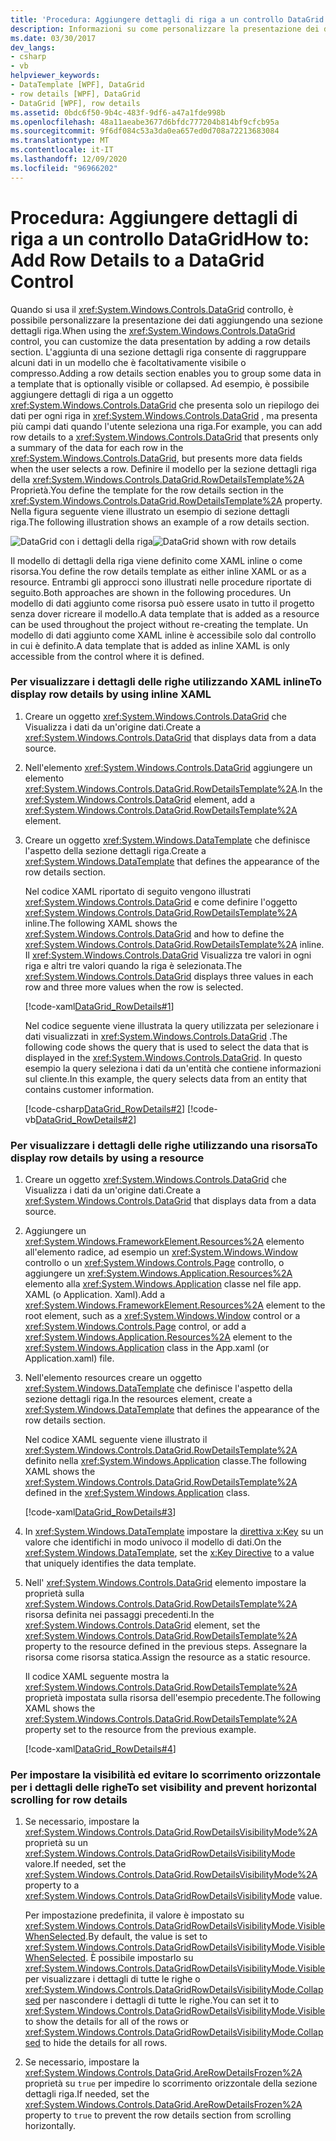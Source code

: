 ```yaml
---
title: 'Procedura: Aggiungere dettagli di riga a un controllo DataGrid'
description: Informazioni su come personalizzare la presentazione dei dati quando si usa il controllo DataGrid Windows Presentation Foundation aggiungendo una sezione dettagli riga.
ms.date: 03/30/2017
dev_langs:
- csharp
- vb
helpviewer_keywords:
- DataTemplate [WPF], DataGrid
- row details [WPF], DataGrid
- DataGrid [WPF], row details
ms.assetid: 0bdc6f50-9b4c-483f-9df6-a47a1fde998b
ms.openlocfilehash: 48a11aeabe3677d6bfdc777204b814bf9cfcb95a
ms.sourcegitcommit: 9f6df084c53a3da0ea657ed0d708a72213683084
ms.translationtype: MT
ms.contentlocale: it-IT
ms.lasthandoff: 12/09/2020
ms.locfileid: "96966202"
---
```

# <a name="how-to-add-row-details-to-a-datagrid-control"></a><span data-ttu-id="6ec9d-103">Procedura: Aggiungere dettagli di riga a un controllo DataGrid</span><span class="sxs-lookup"><span data-stu-id="6ec9d-103">How to: Add Row Details to a DataGrid Control</span></span>
<span data-ttu-id="6ec9d-104">Quando si usa il <xref:System.Windows.Controls.DataGrid> controllo, è possibile personalizzare la presentazione dei dati aggiungendo una sezione dettagli riga.</span><span class="sxs-lookup"><span data-stu-id="6ec9d-104">When using the <xref:System.Windows.Controls.DataGrid> control, you can customize the data presentation by adding a row details section.</span></span> <span data-ttu-id="6ec9d-105">L'aggiunta di una sezione dettagli riga consente di raggruppare alcuni dati in un modello che è facoltativamente visibile o compresso.</span><span class="sxs-lookup"><span data-stu-id="6ec9d-105">Adding a row details section enables you to group some data in a template that is optionally visible or collapsed.</span></span> <span data-ttu-id="6ec9d-106">Ad esempio, è possibile aggiungere dettagli di riga a un oggetto <xref:System.Windows.Controls.DataGrid> che presenta solo un riepilogo dei dati per ogni riga in <xref:System.Windows.Controls.DataGrid> , ma presenta più campi dati quando l'utente seleziona una riga.</span><span class="sxs-lookup"><span data-stu-id="6ec9d-106">For example, you can add row details to a <xref:System.Windows.Controls.DataGrid> that presents only a summary of the data for each row in the <xref:System.Windows.Controls.DataGrid>, but presents more data fields when the user selects a row.</span></span> <span data-ttu-id="6ec9d-107">Definire il modello per la sezione dettagli riga della <xref:System.Windows.Controls.DataGrid.RowDetailsTemplate%2A> Proprietà.</span><span class="sxs-lookup"><span data-stu-id="6ec9d-107">You define the template for the row details section in the <xref:System.Windows.Controls.DataGrid.RowDetailsTemplate%2A> property.</span></span> <span data-ttu-id="6ec9d-108">Nella figura seguente viene illustrato un esempio di sezione dettagli riga.</span><span class="sxs-lookup"><span data-stu-id="6ec9d-108">The following illustration shows an example of a row details section.</span></span>  
  
 <span data-ttu-id="6ec9d-109">![DataGrid con i dettagli della riga](./media/ndp-rowdetails.png "NDP_RowDetails")</span><span class="sxs-lookup"><span data-stu-id="6ec9d-109">![DataGrid shown with row details](./media/ndp-rowdetails.png "NDP_RowDetails")</span></span>  
  
 <span data-ttu-id="6ec9d-110">Il modello di dettagli della riga viene definito come XAML inline o come risorsa.</span><span class="sxs-lookup"><span data-stu-id="6ec9d-110">You define the row details template as either inline XAML or as a resource.</span></span> <span data-ttu-id="6ec9d-111">Entrambi gli approcci sono illustrati nelle procedure riportate di seguito.</span><span class="sxs-lookup"><span data-stu-id="6ec9d-111">Both approaches are shown in the following procedures.</span></span> <span data-ttu-id="6ec9d-112">Un modello di dati aggiunto come risorsa può essere usato in tutto il progetto senza dover ricreare il modello.</span><span class="sxs-lookup"><span data-stu-id="6ec9d-112">A data template that is added as a resource can be used throughout the project without re-creating the template.</span></span> <span data-ttu-id="6ec9d-113">Un modello di dati aggiunto come XAML inline è accessibile solo dal controllo in cui è definito.</span><span class="sxs-lookup"><span data-stu-id="6ec9d-113">A data template that is added as inline XAML is only accessible from the control where it is defined.</span></span>  
  
### <a name="to-display-row-details-by-using-inline-xaml"></a><span data-ttu-id="6ec9d-114">Per visualizzare i dettagli delle righe utilizzando XAML inline</span><span class="sxs-lookup"><span data-stu-id="6ec9d-114">To display row details by using inline XAML</span></span>  
  
1. <span data-ttu-id="6ec9d-115">Creare un oggetto <xref:System.Windows.Controls.DataGrid> che Visualizza i dati da un'origine dati.</span><span class="sxs-lookup"><span data-stu-id="6ec9d-115">Create a <xref:System.Windows.Controls.DataGrid> that displays data from a data source.</span></span>  
  
2. <span data-ttu-id="6ec9d-116">Nell'elemento <xref:System.Windows.Controls.DataGrid> aggiungere un elemento <xref:System.Windows.Controls.DataGrid.RowDetailsTemplate%2A>.</span><span class="sxs-lookup"><span data-stu-id="6ec9d-116">In the <xref:System.Windows.Controls.DataGrid> element, add a <xref:System.Windows.Controls.DataGrid.RowDetailsTemplate%2A> element.</span></span>  
  
3. <span data-ttu-id="6ec9d-117">Creare un oggetto <xref:System.Windows.DataTemplate> che definisce l'aspetto della sezione dettagli riga.</span><span class="sxs-lookup"><span data-stu-id="6ec9d-117">Create a <xref:System.Windows.DataTemplate> that defines the appearance of the row details section.</span></span>  
  
     <span data-ttu-id="6ec9d-118">Nel codice XAML riportato di seguito vengono illustrati <xref:System.Windows.Controls.DataGrid> e come definire l'oggetto <xref:System.Windows.Controls.DataGrid.RowDetailsTemplate%2A> inline.</span><span class="sxs-lookup"><span data-stu-id="6ec9d-118">The following XAML shows the <xref:System.Windows.Controls.DataGrid> and how to define the <xref:System.Windows.Controls.DataGrid.RowDetailsTemplate%2A> inline.</span></span> <span data-ttu-id="6ec9d-119">Il <xref:System.Windows.Controls.DataGrid> Visualizza tre valori in ogni riga e altri tre valori quando la riga è selezionata.</span><span class="sxs-lookup"><span data-stu-id="6ec9d-119">The <xref:System.Windows.Controls.DataGrid> displays three values in each row and three more values when the row is selected.</span></span>  
  
     [!code-xaml[DataGrid_RowDetails#1](~/samples/snippets/csharp/VS_Snippets_Wpf/datagrid_rowdetails/cs/mainwindow.xaml#1)]  
  
     <span data-ttu-id="6ec9d-120">Nel codice seguente viene illustrata la query utilizzata per selezionare i dati visualizzati in <xref:System.Windows.Controls.DataGrid> .</span><span class="sxs-lookup"><span data-stu-id="6ec9d-120">The following code shows the query that is used to select the data that is displayed in the <xref:System.Windows.Controls.DataGrid>.</span></span> <span data-ttu-id="6ec9d-121">In questo esempio la query seleziona i dati da un'entità che contiene informazioni sul cliente.</span><span class="sxs-lookup"><span data-stu-id="6ec9d-121">In this example, the query selects data from an entity that contains customer information.</span></span>  
  
     [!code-csharp[DataGrid_RowDetails#2](~/samples/snippets/csharp/VS_Snippets_Wpf/datagrid_rowdetails/cs/mainwindow.xaml.cs#2)]
     [!code-vb[DataGrid_RowDetails#2](~/samples/snippets/visualbasic/VS_Snippets_Wpf/datagrid_rowdetails/vb/mainwindow.xaml.vb#2)]  
  
### <a name="to-display-row-details-by-using-a-resource"></a><span data-ttu-id="6ec9d-122">Per visualizzare i dettagli delle righe utilizzando una risorsa</span><span class="sxs-lookup"><span data-stu-id="6ec9d-122">To display row details by using a resource</span></span>  
  
1. <span data-ttu-id="6ec9d-123">Creare un oggetto <xref:System.Windows.Controls.DataGrid> che Visualizza i dati da un'origine dati.</span><span class="sxs-lookup"><span data-stu-id="6ec9d-123">Create a <xref:System.Windows.Controls.DataGrid> that displays data from a data source.</span></span>  
  
2. <span data-ttu-id="6ec9d-124">Aggiungere un <xref:System.Windows.FrameworkElement.Resources%2A> elemento all'elemento radice, ad esempio un <xref:System.Windows.Window> controllo o un <xref:System.Windows.Controls.Page> controllo, o aggiungere un <xref:System.Windows.Application.Resources%2A> elemento alla <xref:System.Windows.Application> classe nel file app. XAML (o Application. Xaml).</span><span class="sxs-lookup"><span data-stu-id="6ec9d-124">Add a <xref:System.Windows.FrameworkElement.Resources%2A> element to the root element, such as a <xref:System.Windows.Window> control or a <xref:System.Windows.Controls.Page> control, or add a <xref:System.Windows.Application.Resources%2A> element to the <xref:System.Windows.Application> class in the App.xaml (or Application.xaml) file.</span></span>  
  
3. <span data-ttu-id="6ec9d-125">Nell'elemento resources creare un oggetto <xref:System.Windows.DataTemplate> che definisce l'aspetto della sezione dettagli riga.</span><span class="sxs-lookup"><span data-stu-id="6ec9d-125">In the resources element, create a <xref:System.Windows.DataTemplate> that defines the appearance of the row details section.</span></span>  
  
     <span data-ttu-id="6ec9d-126">Nel codice XAML seguente viene illustrato il <xref:System.Windows.Controls.DataGrid.RowDetailsTemplate%2A> definito nella <xref:System.Windows.Application> classe.</span><span class="sxs-lookup"><span data-stu-id="6ec9d-126">The following XAML shows the <xref:System.Windows.Controls.DataGrid.RowDetailsTemplate%2A> defined in the <xref:System.Windows.Application> class.</span></span>  
  
     [!code-xaml[DataGrid_RowDetails#3](~/samples/snippets/csharp/VS_Snippets_Wpf/datagrid_rowdetails/cs/app.xaml#3)]  
  
4. <span data-ttu-id="6ec9d-127">In <xref:System.Windows.DataTemplate> impostare la [direttiva x:Key](/dotnet/desktop-wpf/xaml-services/xkey-directive) su un valore che identifichi in modo univoco il modello di dati.</span><span class="sxs-lookup"><span data-stu-id="6ec9d-127">On the <xref:System.Windows.DataTemplate>, set the [x:Key Directive](/dotnet/desktop-wpf/xaml-services/xkey-directive) to a value that uniquely identifies the data template.</span></span>  
  
5. <span data-ttu-id="6ec9d-128">Nell' <xref:System.Windows.Controls.DataGrid> elemento impostare la proprietà sulla <xref:System.Windows.Controls.DataGrid.RowDetailsTemplate%2A> risorsa definita nei passaggi precedenti.</span><span class="sxs-lookup"><span data-stu-id="6ec9d-128">In the <xref:System.Windows.Controls.DataGrid> element, set the <xref:System.Windows.Controls.DataGrid.RowDetailsTemplate%2A> property to the resource defined in the previous steps.</span></span> <span data-ttu-id="6ec9d-129">Assegnare la risorsa come risorsa statica.</span><span class="sxs-lookup"><span data-stu-id="6ec9d-129">Assign the resource as a static resource.</span></span>  
  
     <span data-ttu-id="6ec9d-130">Il codice XAML seguente mostra la <xref:System.Windows.Controls.DataGrid.RowDetailsTemplate%2A> proprietà impostata sulla risorsa dell'esempio precedente.</span><span class="sxs-lookup"><span data-stu-id="6ec9d-130">The following XAML shows the <xref:System.Windows.Controls.DataGrid.RowDetailsTemplate%2A> property set to the resource from the previous example.</span></span>  
  
     [!code-xaml[DataGrid_RowDetails#4](~/samples/snippets/csharp/VS_Snippets_Wpf/datagrid_rowdetails/cs/window2.xaml#4)]  
  
### <a name="to-set-visibility-and-prevent-horizontal-scrolling-for-row-details"></a><span data-ttu-id="6ec9d-131">Per impostare la visibilità ed evitare lo scorrimento orizzontale per i dettagli delle righe</span><span class="sxs-lookup"><span data-stu-id="6ec9d-131">To set visibility and prevent horizontal scrolling for row details</span></span>  
  
1. <span data-ttu-id="6ec9d-132">Se necessario, impostare la <xref:System.Windows.Controls.DataGrid.RowDetailsVisibilityMode%2A> proprietà su un <xref:System.Windows.Controls.DataGridRowDetailsVisibilityMode> valore.</span><span class="sxs-lookup"><span data-stu-id="6ec9d-132">If needed, set the <xref:System.Windows.Controls.DataGrid.RowDetailsVisibilityMode%2A> property to a <xref:System.Windows.Controls.DataGridRowDetailsVisibilityMode> value.</span></span>  
  
     <span data-ttu-id="6ec9d-133">Per impostazione predefinita, il valore è impostato su <xref:System.Windows.Controls.DataGridRowDetailsVisibilityMode.VisibleWhenSelected>.</span><span class="sxs-lookup"><span data-stu-id="6ec9d-133">By default, the value is set to <xref:System.Windows.Controls.DataGridRowDetailsVisibilityMode.VisibleWhenSelected>.</span></span> <span data-ttu-id="6ec9d-134">È possibile impostarlo su <xref:System.Windows.Controls.DataGridRowDetailsVisibilityMode.Visible> per visualizzare i dettagli di tutte le righe o <xref:System.Windows.Controls.DataGridRowDetailsVisibilityMode.Collapsed> per nascondere i dettagli di tutte le righe.</span><span class="sxs-lookup"><span data-stu-id="6ec9d-134">You can set it to <xref:System.Windows.Controls.DataGridRowDetailsVisibilityMode.Visible> to show the details for all of the rows or <xref:System.Windows.Controls.DataGridRowDetailsVisibilityMode.Collapsed> to hide the details for all rows.</span></span>  
  
2. <span data-ttu-id="6ec9d-135">Se necessario, impostare la <xref:System.Windows.Controls.DataGrid.AreRowDetailsFrozen%2A> proprietà su `true` per impedire lo scorrimento orizzontale della sezione dettagli riga.</span><span class="sxs-lookup"><span data-stu-id="6ec9d-135">If needed, set the <xref:System.Windows.Controls.DataGrid.AreRowDetailsFrozen%2A> property to `true` to prevent the row details section from scrolling horizontally.</span></span>
